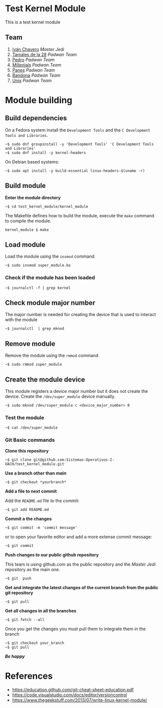 # Test Kernel Module
This is a test kernel module

## Team



1. [Iván Chavero](https://github.com/imcsk8) *Master Jedi*
2. [Tamales de la 28](https://github.com/Sistemas-Operativos-I-UACH/test_kernel_module/tree/main/td28_kernel_module) *Padwan Team* 
3. [Pedro](https://github.com/Sistemas-Operativos-I-UACH/test_kernel_module/tree/main/pedro_kernel_module) *Padwan Team* 
4. [Millenials](https://github.com/Sistemas-Operativos-I-UACH/test_kernel_module/tree/main/millenials_kernel_module) *Padwan Team* 
5. [Panes](https://github.com/Sistemas-Operativos-I-UACH/test_kernel_module/tree/main/panes_kernel_module) *Padwan Team* 
6. [Bandona](https://github.com/Sistemas-Operativos-I-UACH/test_kernel_module/tree/main/Bandona_kernel_module) *Padwan Team* 
7. [Unix](https://github.com/test_kernel_module/unix_kernel_module) *Padwan Team* 


# Module building

## Build dependencies

On a Fedora system install the `Development Tools`  and the `C Development Tools and Libraries`.

```
~$ sudo dnf groupinstall -y 'Development Tools' 'C Development Tools and Libraries'
~$ sudo dnf install -y kernel-headers
```

On Debian based systems:

```
~$ sudo apt install -y build-essential linux-headers-$(uname -r)
```

## Build module

**Enter the module directory**

```
~$ cd test_kernel_module/kernel_module
```

The Makefile defines how to build the module, execute the `make` command to compile the module.

```
kernel_module $ make
```

## Load module

Load the module using the `insmod` command.

```
~$ sudo insmod super_module.ko
```

### Check if the module has been loaded

```
~$ journalctl -f | grep kernel
```

## Check module major number

The major number is needed for creating the device that is used to interact with the module
```
~$ journalctl  | grep mknod
```


## Remove module

Remove the module using the `rmmod` command

```
~$ sudo rmmod super_module
```

## Create the module device

This module registers a device major number but it does not create the device. Create the `/dev/super_module` device manually.

```
~$ sudo mknod /dev/super_module c <device_major_number> 0
```

### Test the module

```
~$ cat /dev/super_module
```


### Git Basic commands

**Clone this repository**

```
~$ git clone git@github.com:Sistemas-Operativos-I-UACH/test_kernel_module.git
```

**Use a branch other than *main***

```
~$ git checkout *yourbranch*
```

**Add a file to next commit**

Add the `README.md` file to the commit:

```
~$ git add README.md
```

**Commit a the changes**
```
~$ git commit -m 'commit message'
```

or to open your favorite editor and add a more extense commit message:

```
~$ git commit
```

**Push changes to our public github repository**

This team is using github.com as the public repository and the *Master Jedi* repository as the main one.

```
~$ git  push
```

**Get and integrate the latest changes of the current branch from the public git repository**

```
~$ git pull
```

**Get all changes in all the branches**

```
~$ git fetch --all
```

Once you get the changes you must pull them to integrate them in the branch

```
~$ git checkout your_branch
~$ git pull
```


***Be happy***

# References

* https://education.github.com/git-cheat-sheet-education.pdf
* https://code.visualstudio.com/docs/editor/versioncontrol
* https://www.thegeekstuff.com/2013/07/write-linux-kernel-module/
